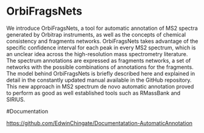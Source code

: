# OrbiFragsNets
We introduce OrbiFragsNets, a tool for automatic annotation of MS2 spectra generated by Orbitrap instruments, as well as the concepts of chemical consistency and fragments networks. OrbiFragsNets takes advantage of the specific confidence interval for each peak in every MS2 spectrum, which is an unclear idea across the high-resolution mass spectrometry literature. The spectrum annotations are expressed as fragments networks, a set of networks with the possible combinations of annotations for the fragments. The model behind OrbiFragsNets is briefly described here and explained in detail in the constantly updated manual available in the GitHub repository. This new approach in MS2 spectrum de novo automatic annotation proved to perform as good as well established tools such as RMassBank and SIRIUS.

#Documentation

https://github.com/EdwinChingate/Documentatation-AutomaticAnnotation
